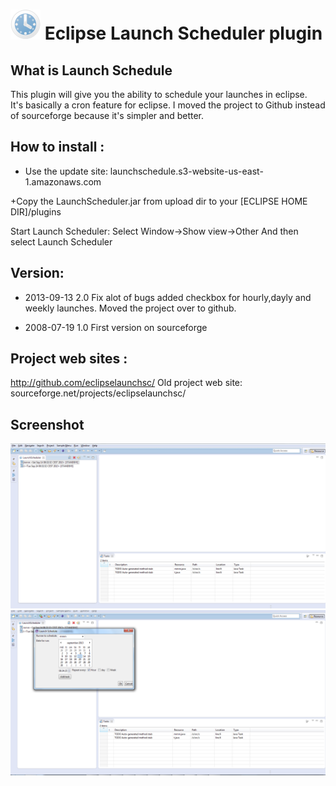 ![icon](icons/48X48.png "") Eclipse Launch Scheduler plugin
====================
What is Launch Schedule
---------------------
This plugin will give you the ability to schedule your launches in eclipse.  
It's basically a cron feature for eclipse. 
I moved the project to Github instead of sourceforge because it's simpler and better.
 
How to install :
---------------------
+ Use the update site: launchschedule.s3-website-us-east-1.amazonaws.com
 
+Copy the LaunchScheduler.jar from upload dir to your [ECLIPSE HOME DIR]/plugins

Start Launch Scheduler: Select Window->Show view->Other And then select Launch Scheduler

Version:
---------------------

* 2013-09-13 2.0 Fix alot of bugs added checkbox for hourly,dayly  and weekly launches. Moved the project over to github. 

* 2008-07-19 1.0 First version on sourceforge  

Project web sites :
---------------------
http://github.com/eclipselaunchsc/
Old project web site:
sourceforge.net/projects/eclipselaunchsc/

Screenshot
----------

![icon](1.png "") ![icon](2.png "")

	
